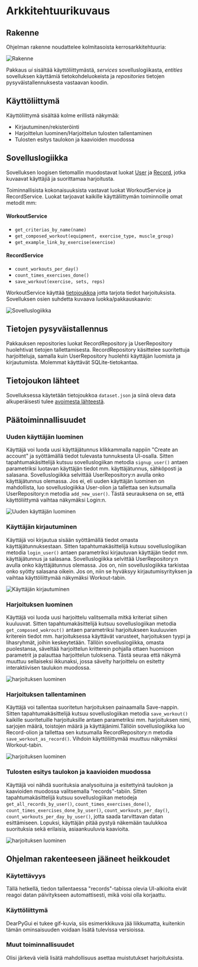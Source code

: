 # Arkkitehtuurikuvaus

## Rakenne

Ohjelman rakenne noudattelee kolmitasoista kerrosarkkitehtuuria:

![Rakenne](./kuvat/rakenne.png)

Pakkaus _ui_ sisältää käyttöliittymästä, _services_ sovelluslogiikasta, _entities_ sovelluksen käyttämiä tietokohdeluokeista ja _repositories_ tietojen pysyväistallennuksesta vastaavan koodin.

## Käyttöliittymä 

Käyttöliittymä sisältää kolme erillistä näkymää:

- Kirjautuminen/rekisteröinti
- Harjoittelun luominen/Harjoittelun tulosten tallentaminen
- Tulosten esitys taulokon ja kaavioiden muodossa


## Sovelluslogiikka

Sovelluksen loogisen tietomallin muodostavat luokat [User](https://github.com/IlmastMaksim/ot-harjoitustyo/blob/master/src/entities/user.py) ja [Record](https://github.com/IlmastMaksim/ot-harjoitustyo/blob/master/src/entities/record.py), jotka kuvaavat käyttäjiä ja suorittamaa harjoitusta. 

Toiminnallisista kokonaisuuksista vastavat luokat WorkoutService ja RecordService. Luokat tarjoavat kaikille käyttäliittymän toiminnoille omat metodit mm:

#### WorkoutService

- `get_criterias_by_name(name)`
- `get_composed_workout(equipment, exercise_type, muscle_group)`
- `get_example_link_by_exercise(exercise)`

#### RecordService

- `count_workouts_per_day()`
- `count_times_exercises_done()`
- `save_workout(exercise, sets, reps)`

WorkoutService käyttää [tietojoukkoa](https://github.com/IlmastMaksim/ot-harjoitustyo/blob/master/src/data/dataset.json) jotta tarjota tiedot harjoituksista. Sovelluksen osien suhdetta kuvaava luokka/pakkauskaavio:

![Sovelluslogiikka](./kuvat/sovelluslogiikka.png)

## Tietojen pysyväistallennus

Pakkauksen repositories luokat RecordRepository ja UserRepository huolehtivat tietojen tallettamisesta. RecordRepository käsittelee suoritettuja harjoitteluja, samalla kuin UserRepository huolehtii käyttäjän luomista ja kirjautumista. Molemmat käyttävät SQLite-tietokantaa.

## Tietojoukon lähteet

Sovelluksessa käytetään tietojoukkoa `dataset.json` ja siinä oleva data alkuperäisesti tulee [avoimesta lähteestä](https://airtable.com/shrKZ9lPpw7EvjZ3X/tblvscpkbagqlWKkH).


## Päätoiminnallisuudet

### Uuden käyttäjän luominen

Käyttäjä voi luoda uusi käyttäjätunnus klikkammalla nappiin "Create an account" ja syöttämällä tiedot tulevasta tunnuksesta UI-osalla. Sitten tapahtumakäsittelijä kutsuu sovelluslogiikan metodia `signup_user()` antaen parametriksi luotavan käyttäjän tiedot mm. käyttäjätunnus, sähköposti ja salasana. Sovelluslogiikka selvittää UserRepository:n avulla onko käyttäjätunnus olemassa. Jos ei, eli uuden käyttäjän luominen on mahdollista, luo sovelluslogiikka User-olion ja tallettaa sen kutsumalla UserRepository:n metodia `add_new_user()`. Tästä seurauksena on se, että käyttöliittymä vaihtaa näkymäksi Login:n.

![Uuden käyttäjän luominen](./kuvat/uuden_kayttajan_luominen.png)


### Käyttäjän kirjautuminen

Käyttäjä voi kirjautua sisään syöttämällä tiedot omasta käyttäjätunnuksestaan. Sitten tapahtumakäsittelijä kutsuu sovelluslogiikan metodia `login_user()` antaen parametriksi kirjautuvan käyttäjän tiedot mm. käyttäjätunnus ja salasana. Sovelluslogiikka selvittää UserRepository:n avulla onko käyttäjätunnus olemassa. Jos on, niin sovelluslogiikka tarkistaa onko syötty salasana oikein. Jos on, niin se hyväksyy kirjautumisyrityksen ja vaihtaa käyttöliittymää näkymäksi Workout-tabin.

![Käyttäjän kirjautuminen](./kuvat/kayttajan_kirjautuminen.png)


### Harjoituksen luominen

Käyttäjä voi luoda uusi harjoittelu valitsemalla mitkä kriteriat siihen kuuluuvat. Sitten tapahtumakäsittelijä kutsuu sovelluslogiikan metodia `get_composed_wokrout()` antaen parametriksi harjoitukseen kuuluuvien kriterein tiedot mm. harjoituksessa käyttävät varusteet, harjoituksen tyypi ja lihasryhmät, joihin keskeytetään. Tällöin sovelluslogiikka, omasta puolestansa, säveltää harjoittelun kritterein pohjalla ottaen huomioon parametrit ja palauttaa harjoittelun tuloksena. Tästä seuraa että näkymä muuttuu sellaiseksi ikkunaksi, jossa sävelty harjoittelu on esitetty interaktiivisen taulukon muodossa. 

![harjoituksen luominen](./kuvat/harjoituksen_luominen.png)


### Harjoituksen tallentaminen

Käyttäjä voi tallentaa suoritetun harjoituksen painaamalla Save-nappin. Sitten tapahtumakäsittelijä kutsuu sovelluslogiikan metodia `save_workout()` kaikille suoritetuille harjoituksille antaen parametriksi mm. harjoituksen nimi, sarjojen määrä, toistojen määrä ja käyttäjänimi.Tällöin sovelluslogiikka luo Record-olion ja tallettaa sen kutsumalla RecordRepository:n metodia `save_workout_as_record()`. Vihdoin käyttöliittymää muuttuu näkymäksi Workout-tabin.

![harjoituksen luominen](./kuvat/harjoituksen_tallentaminen.png)


### Tulosten esitys taulokon ja kaavioiden muodossa

Käyttäjä voi nähdä suorituksia analysoituina ja esitettyinä taulokon ja kaavioiden muodossa valitsemalla "records"-tabiin. Sitten tapahtumakäsittelijä kutsuu sovelluslogiikan metodeja `get_all_records_by_user()`, `count_times_exercises_done()`, `count_times_exercises_done_by_user()`, `count_workouts_per_day()`, `count_workouts_per_day_by_user()`, jotta saada tarvittavan datan esittämiseen. Lopuksi, käyttäjän pitää pystyä näkemään taulukkoa suorituksia sekä erilaisia, asiaankuuluvia kaavioita.

![harjoituksen luominen](./kuvat/tulosten_esitys_taulokon_ja_kaavioiden_muodossa.png)

## Ohjelman rakenteeseen jääneet heikkoudet

### Käytettävyys

Tällä hetkellä, tiedon tallentaessa "records"-tabissa olevia UI-alkioita eivät reagoi datan päivitykseen automattisesti, mikä voisi olla korjaattu.

### Käyttöliittymä

DearPyGui ei tukee gif-kuvia, siis esimerkkikuva jää liikkumatta, kuitenkin tämän ominsaisuuden voidaan lisätä tulevissa versioissa.

### Muut toiminnallisuudet

Olisi järkevä vielä lisätä mahdollisuus asettaa muistutukset harjoituksista.